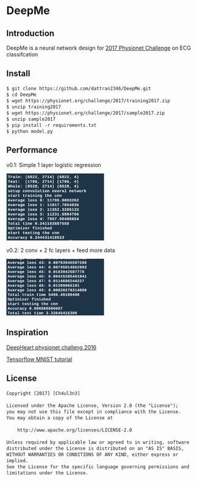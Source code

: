 
# DeepMe

## Introduction
DeepMe is a neural network design for [2017 Physionet Challenge](https://physionet.org/challenge/2017/#preparing) on ECG classifcation
 
## Install
```shell
$ git clone https://github.com/dattran2346/DeepMe.git
$ cd DeepMe
$ wget https://physionet.org/challenge/2017/training2017.zip
$ unzip training2017
$ wget https://physionet.org/challenge/2017/sample2017.zip
$ unzip sample2017
$ pip install -r requirements.txt
$ python model.py
```

## Performance
v0.1: Simple 1 layer logistic regression 

<img src=screenshot/v0.1.png width='256' alt='image' />

v0.2: 2 conv + 2 fc layers + feed more data

<img src=screenshot/v0.2.png width='256' alt='image' />

## Inspiration

[DeepHeart physionet challeng 2016](https://github.com/jisaacso/DeepHeart)

[Tensorflow MNIST tutorial](https://www.tensorflow.org/get_started/mnist/pros)

## License
    Copyright [2017] [Ch4ul3n3]

    Licensed under the Apache License, Version 2.0 (the "License");
    you may not use this file except in compliance with the License.
    You may obtain a copy of the License at

        http://www.apache.org/licenses/LICENSE-2.0

    Unless required by applicable law or agreed to in writing, software
    distributed under the License is distributed on an "AS IS" BASIS,
    WITHOUT WARRANTIES OR CONDITIONS OF ANY KIND, either express or implied.
    See the License for the specific language governing permissions and
    limitations under the License.
